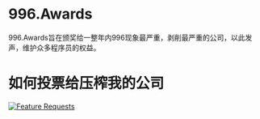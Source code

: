 # 996.Awards
996.Awards旨在颁奖给一整年内996现象最严重，剥削最严重的公司，以此发声，维护众多程序员的权益。

# 如何投票给压榨我的公司
[![Feature Requests](https://feathub.com/colining/996.Awards?format=svg)](https://feathub.com/colining/996.Awards)

